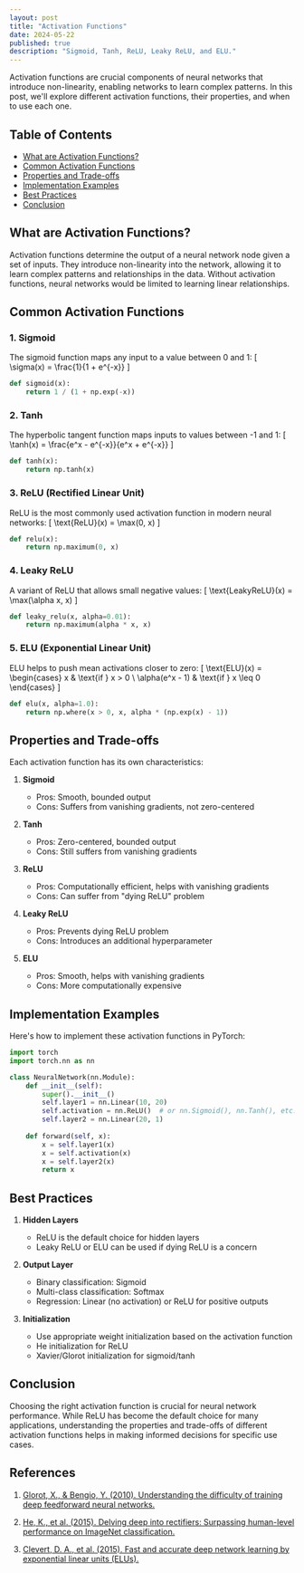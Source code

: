 ```yaml
---
layout: post
title: "Activation Functions"
date: 2024-05-22
published: true
description: "Sigmoid, Tanh, ReLU, Leaky ReLU, and ELU."
---
```


Activation functions are crucial components of neural networks that introduce non-linearity, enabling networks to learn complex patterns. In this post, we'll explore different activation functions, their properties, and when to use each one.

## Table of Contents

- [What are Activation Functions?](#what-are-activation-functions)
- [Common Activation Functions](#common-activation-functions)
- [Properties and Trade-offs](#properties-and-trade-offs)
- [Implementation Examples](#implementation-examples)
- [Best Practices](#best-practices)
- [Conclusion](#conclusion)

## What are Activation Functions?

Activation functions determine the output of a neural network node given a set of inputs. They introduce non-linearity into the network, allowing it to learn complex patterns and relationships in the data. Without activation functions, neural networks would be limited to learning linear relationships.

## Common Activation Functions

### 1. Sigmoid
The sigmoid function maps any input to a value between 0 and 1:
\[ \sigma(x) = \frac{1}{1 + e^{-x}} \]

```python
def sigmoid(x):
    return 1 / (1 + np.exp(-x))
```

### 2. Tanh
The hyperbolic tangent function maps inputs to values between -1 and 1:
\[ \tanh(x) = \frac{e^x - e^{-x}}{e^x + e^{-x}} \]

```python
def tanh(x):
    return np.tanh(x)
```

### 3. ReLU (Rectified Linear Unit)
ReLU is the most commonly used activation function in modern neural networks:
\[ \text{ReLU}(x) = \max(0, x) \]

```python
def relu(x):
    return np.maximum(0, x)
```

### 4. Leaky ReLU
A variant of ReLU that allows small negative values:
\[ \text{LeakyReLU}(x) = \max(\alpha x, x) \]

```python
def leaky_relu(x, alpha=0.01):
    return np.maximum(alpha * x, x)
```

### 5. ELU (Exponential Linear Unit)
ELU helps to push mean activations closer to zero:
\[ \text{ELU}(x) = \begin{cases} 
x & \text{if } x > 0 \\
\alpha(e^x - 1) & \text{if } x \leq 0
\end{cases} \]

```python
def elu(x, alpha=1.0):
    return np.where(x > 0, x, alpha * (np.exp(x) - 1))
```

## Properties and Trade-offs

Each activation function has its own characteristics:

1. **Sigmoid**
   - Pros: Smooth, bounded output
   - Cons: Suffers from vanishing gradients, not zero-centered

2. **Tanh**
   - Pros: Zero-centered, bounded output
   - Cons: Still suffers from vanishing gradients

3. **ReLU**
   - Pros: Computationally efficient, helps with vanishing gradients
   - Cons: Can suffer from "dying ReLU" problem

4. **Leaky ReLU**
   - Pros: Prevents dying ReLU problem
   - Cons: Introduces an additional hyperparameter

5. **ELU**
   - Pros: Smooth, helps with vanishing gradients
   - Cons: More computationally expensive

## Implementation Examples

Here's how to implement these activation functions in PyTorch:

```python
import torch
import torch.nn as nn

class NeuralNetwork(nn.Module):
    def __init__(self):
        super().__init__()
        self.layer1 = nn.Linear(10, 20)
        self.activation = nn.ReLU()  # or nn.Sigmoid(), nn.Tanh(), etc.
        self.layer2 = nn.Linear(20, 1)
        
    def forward(self, x):
        x = self.layer1(x)
        x = self.activation(x)
        x = self.layer2(x)
        return x
```

## Best Practices

1. **Hidden Layers**
   - ReLU is the default choice for hidden layers
   - Leaky ReLU or ELU can be used if dying ReLU is a concern

2. **Output Layer**
   - Binary classification: Sigmoid
   - Multi-class classification: Softmax
   - Regression: Linear (no activation) or ReLU for positive outputs

3. **Initialization**
   - Use appropriate weight initialization based on the activation function
   - He initialization for ReLU
   - Xavier/Glorot initialization for sigmoid/tanh

## Conclusion

Choosing the right activation function is crucial for neural network performance. While ReLU has become the default choice for many applications, understanding the properties and trade-offs of different activation functions helps in making informed decisions for specific use cases.

## References

1. [Glorot, X., & Bengio, Y. (2010). Understanding the difficulty of training deep feedforward neural networks.](http://proceedings.mlr.press/v9/glorot10a.html)

2. [He, K., et al. (2015). Delving deep into rectifiers: Surpassing human-level performance on ImageNet classification.](https://arxiv.org/abs/1502.01852)

3. [Clevert, D. A., et al. (2015). Fast and accurate deep network learning by exponential linear units (ELUs).](https://arxiv.org/abs/1511.07289) 